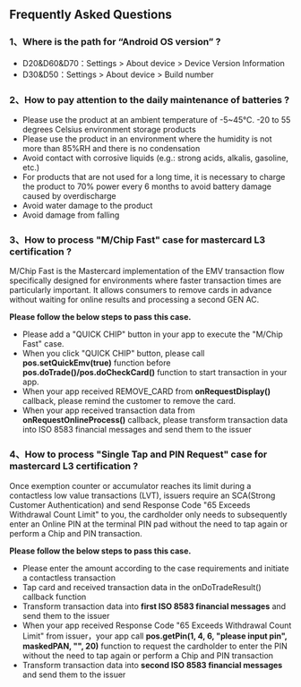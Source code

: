 ## Frequently Asked Questions

### 1、Where is the path for “Android OS version” ?

- D20&D60&D70：Settings > About device > Device Version Information
- D30&D50：Settings > About device > Build number

### 2、How to pay attention to the daily maintenance of batteries ?

- Please use the product at an ambient temperature of -5~45℃. -20 to 55 degrees Celsius environment storage products
- Please use the product in an environment where the humidity is not more than 85%RH and there is no condensation
- Avoid contact with corrosive liquids (e.g.: strong acids, alkalis, gasoline, etc.)
- For products that are not used for a long time, it is necessary to charge the product to 70% power every 6 months to avoid battery damage caused by 
overdischarge
- Avoid water damage to the product
- Avoid damage from falling

### 3、How to process "M/Chip Fast" case for mastercard L3 certification ?
 M/Chip Fast is the Mastercard implementation of the EMV transaction flow specifically designed for environments where faster transaction times are particularly important. It allows consumers to remove cards in advance without waiting for online results and processing a second GEN AC.

**Please follow the below steps to pass this case.**
- Please add a "QUICK CHIP" button in your app to execute the "M/Chip Fast" case.
- When you click "QUICK CHIP" button, please call **pos.setQuickEmv(true)** function before **pos.doTrade()/pos.doCheckCard()** function to start transaction in your app.
- When your app received REMOVE_CARD from **onRequestDisplay()** callback, please remind the customer to remove the card.
- When your app received transaction data from **onRequestOnlineProcess()** callback, please transform transaction data into ISO 8583 financial messages and send them to the issuer

### 4、How to process "Single Tap and PIN Request" case for mastercard L3 certification ?
 Once exemption counter or accumulator reaches its limit during a contactless low value transactions (LVT), issuers require an SCA(Strong Customer Authentication) and send Response Code "65 Exceeds Withdrawal Count Limit" to you, the cardholder only needs to subsequently enter an Online PIN at the terminal PIN pad without the need to tap again or perform a Chip and PIN transaction.

**Please follow the below steps to pass this case.**
- Please enter the amount according to the case requirements and initiate a contactless transaction
- Tap card and received transaction data in the onDoTradeResult() callback function
- Transform transaction data into **first ISO 8583 financial messages** and send them to the issuer
- When your app received Response Code "65 Exceeds Withdrawal Count Limit" from issuer，your app call **pos.getPin(1, 4, 6, "please input pin", maskedPAN, "", 20)** function to request the cardholder to enter the PIN without the need to tap again or perform a Chip and PIN transaction
- Transform transaction data into **second ISO 8583 financial messages** and send them to the issuer  
